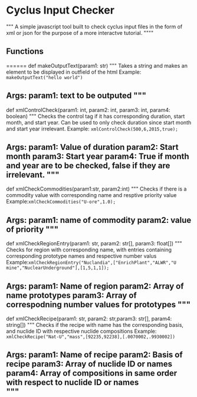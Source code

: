 # Cyclus Input Checker
"""
A simple javascript tool built to check cyclus input files in the form of xml or json for the purpose of a more interactve tutorial.
""""

## Functions
======
def makeOutputText(param1: str)
"""
Takes a string and makes an element to be displayed in outfield of the html
Example: `makeOutputText("hello world")`

Args:
	param1: text to be outputed
"""
---
def xmlControlCheck(param1: int, param2: int, param3: int, param4: boolean)
"""
Checks the control tag if it has corresponding duration, start month, and start year. Can be used to only check duration since start month and start year irrelevant.
Example: `xmlControlCheck(500,6,2015,true);`

Args:
	param1: Value of duration
	param2: Start month
	param3: Start year
	param4: True if month and year are to be checked, false if they are irrelevant. 
"""
---
def xmlCheckCommodities(param1:str, param2:int)
"""
Checks if there is a commodity value with corresponding name and resptive priority value
Example:`xmlCheckCommodities("U-ore",1.0);`

Args:
	param1: name of commodity
	param2: value of priority
"""
---
def xmlCheckRegionEntry(param1: str, param2: str[], param3: float[])
"""
Checks for region with corresponding name, with entries containing corresponding prototype names and respective number valus
Example:`xmlCheckRegionEntry("Nuclandia",["EnrichPlant","ALWR","U mine","NuclearUnderground"],[1,5,1,1]);`

Args:
	param1: Name of region
	param2: Array of name prototypes
	param3: Array of correspodning number values for prototypes
"""
---

def xmlCheckRecipe(param1: str, param2: str,param3: str[], param4: string[])
"""
Checks if the recipe with name has the corresponding basis, and nuclide ID with respective nuclide compositions
Example: `xmlCheckRecipe("Nat-U","mass",[92235,92238],[.0070002,.9930002])`

Args:
	param1: Name of recipe
	param2: Basis of recipe
	param3: Array of nuclide ID or names
	param4: Array of compositions in same order with respect to nuclide ID or names   
"""
---